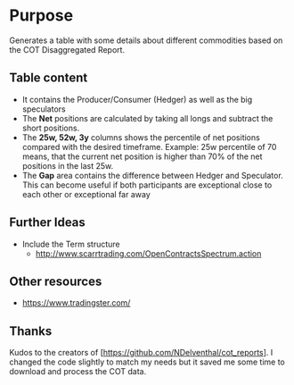 
# Purpose

Generates a table with some details about different commodities based on the COT Disaggregated Report.

## Table content
- It contains the Producer/Consumer (Hedger) as well as the big speculators
- The **Net** positions are calculated by taking all longs and subtract the short positions.
- The **25w, 52w, 3y** columns shows the percentile of net positions compared with the desired timeframe. Example: 25w percentile of 70 means, that the current net position is higher than 70% of the net positions in the last 25w.
- The **Gap** area contains the difference between Hedger and Speculator. This can become useful if both participants are exceptional close to each other or exceptional far away

## Further Ideas
- Include the Term structure
    - http://www.scarrtrading.com/OpenContractsSpectrum.action
    


## Other resources
- https://www.tradingster.com/


## Thanks
Kudos to the creators of [https://github.com/NDelventhal/cot_reports]. I changed the code slightly to match my needs but it saved me some time to download and process the COT data.